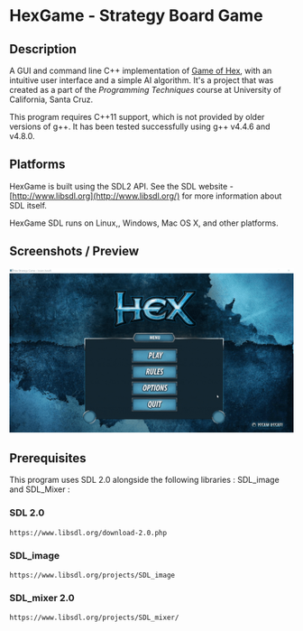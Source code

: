 # HexGame - Strategy Board Game

## Description

A GUI and command line C++ implementation of [Game of Hex](http://en.wikipedia.org/wiki/Hex_(board_game)), with an intuitive user interface and a simple AI algorithm. It's a project that was created as a part of the *Programming Techniques* course at University of California, Santa Cruz.

This program requires C++11 support, which is not provided by older versions of g++. It has been tested successfully using g++ v4.4.6 and v4.8.0.

## Platforms

HexGame is built using the SDL2 API. See the SDL website - [http://www.libsdl.org](http://www.libsdl.org/) for more information about SDL itself.

HexGame SDL runs on Linux,, Windows, Mac OS X, and other platforms.

## Screenshots / Preview

![Hex Game Demo](demo/Hex.gif)

## Prerequisites

This program uses SDL 2.0 alongside the following libraries : SDL_image and SDL_Mixer :

### **SDL 2.0**

```
https://www.libsdl.org/download-2.0.php
```

### **SDL_image**

```
https://www.libsdl.org/projects/SDL_image
```

### SDL_mixer 2.0

```
https://www.libsdl.org/projects/SDL_mixer/
```